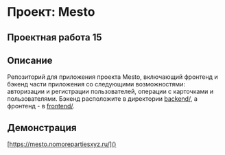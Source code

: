 # Проект: Mesto

## Проектная работа 15

## Описание
Репозиторий для приложения проекта Mesto, включающий фронтенд и бэкенд части приложения со следующими возможностями: авторизации и регистрации пользователей, операции с карточками и пользователями. Бэкенд расположите в директории [backend/](./backend), а фронтенд - в [frontend/](./frontend).

## Демонстрация
[https://mesto.nomorepartiesxyz.ru/]()
